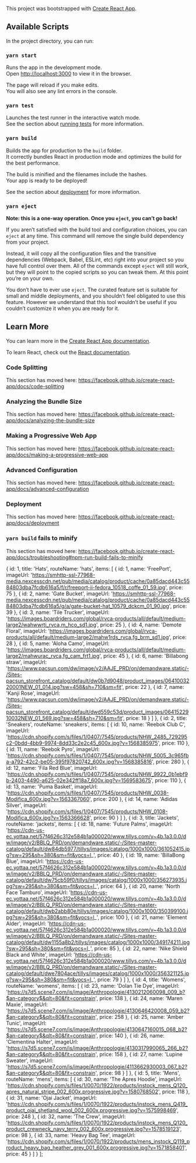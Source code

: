 This project was bootstrapped with [Create React App](https://github.com/facebook/create-react-app).

## Available Scripts

In the project directory, you can run:

### `yarn start`

Runs the app in the development mode.<br />
Open [http://localhost:3000](http://localhost:3000) to view it in the browser.

The page will reload if you make edits.<br />
You will also see any lint errors in the console.

### `yarn test`

Launches the test runner in the interactive watch mode.<br />
See the section about [running tests](https://facebook.github.io/create-react-app/docs/running-tests) for more information.

### `yarn build`

Builds the app for production to the `build` folder.<br />
It correctly bundles React in production mode and optimizes the build for the best performance.

The build is minified and the filenames include the hashes.<br />
Your app is ready to be deployed!

See the section about [deployment](https://facebook.github.io/create-react-app/docs/deployment) for more information.

### `yarn eject`

**Note: this is a one-way operation. Once you `eject`, you can’t go back!**

If you aren’t satisfied with the build tool and configuration choices, you can `eject` at any time. This command will remove the single build dependency from your project.

Instead, it will copy all the configuration files and the transitive dependencies (Webpack, Babel, ESLint, etc) right into your project so you have full control over them. All of the commands except `eject` will still work, but they will point to the copied scripts so you can tweak them. At this point you’re on your own.

You don’t have to ever use `eject`. The curated feature set is suitable for small and middle deployments, and you shouldn’t feel obligated to use this feature. However we understand that this tool wouldn’t be useful if you couldn’t customize it when you are ready for it.

## Learn More

You can learn more in the [Create React App documentation](https://facebook.github.io/create-react-app/docs/getting-started).

To learn React, check out the [React documentation](https://reactjs.org/).

### Code Splitting

This section has moved here: https://facebook.github.io/create-react-app/docs/code-splitting

### Analyzing the Bundle Size

This section has moved here: https://facebook.github.io/create-react-app/docs/analyzing-the-bundle-size

### Making a Progressive Web App

This section has moved here: https://facebook.github.io/create-react-app/docs/making-a-progressive-web-app

### Advanced Configuration

This section has moved here: https://facebook.github.io/create-react-app/docs/advanced-configuration

### Deployment

This section has moved here: https://facebook.github.io/create-react-app/docs/deployment

### `yarn build` fails to minify

This section has moved here: https://facebook.github.io/create-react-app/docs/troubleshooting#npm-run-build-fails-to-minify









{
  id: 1,
  title: 'Hats',
  routeName: 'hats',
  items: [
    {
      id: 1,
      name: 'FreePort',
      imageUrl: 'https://smhttp-ssl-77968-media.nexcesscdn.net/pub/media/catalog/product/cache/0a85dacd443c5584803dba7fcdb616a5/f/r/freeport-ii-fedora_10518_coffe_01_59.jpg',
      price: 75
    },
    {
      id: 2,
      name: 'Gate Bucket',
      imageUrl: 'https://smhttp-ssl-77968-media.nexcesscdn.net/pub/media/catalog/product/cache/0a85dacd443c5584803dba7fcdb616a5/g/a/gate-bucket-hat_10579_dckcm_01_90.jpg',
      price: 39
    },
    {
      id: 3,
      name: 'Tile Trucker',
      imageUrl: 'https://images.boardriders.com/global/rvca-products/all/default/medium-large2/wahwwrti_rvca,m_hco_sd1.jpg',
      price: 25
    },
    {
      id: 4,
      name: 'Demote Floral',
      imageUrl: 'https://images.boardriders.com/global/rvca-products/all/default/medium-large2/mahw1rds_rvca,fg_brm_sd1.jpg',
      price: 28
    },
    {
      id: 5,
      name: 'Aloha Camo',
      imageUrl: 'https://images.boardriders.com/global/rvca-products/all/default/medium-large2/mahwurac_rvca,fg_cam_frt1.jpg',
      price: 45
    },
    {
      id: 6,
      name: 'Billabong straw',
      imageUrl: 'https://www.pacsun.com/dw/image/v2/AAJE_PRD/on/demandware.static/-/Sites-pacsun_storefront_catalog/default/dw0b7d9048/product_images/0641003220001NEW_01_014.jpg?sw=458&sh=710&sm=fit',
      price: 22
    },
    {
      id: 7,
      name: 'Kanji Rose',
      imageUrl: 'https://www.pacsun.com/dw/image/v2/AAJE_PRD/on/demandware.static/-/Sites-pacsun_storefront_catalog/default/dwd559c53d/product_images/0641522910032NEW_01_569.jpg?sw=458&sh=710&sm=fit',
      price: 18
    }
  ]
},
{
  id: 2,
  title: 'Sneakers',
  routeName: 'sneakers',
  items: [
    {
      id: 10,
      name: 'Reebok Club C',
      imageUrl: 'https://cdn.shopify.com/s/files/1/0407/7545/products/NHW_2485_729295c2-0bdd-4bb9-9974-8dd33c2e2c45_600x.jpg?v=1568385975',
      price: 110
    },
    {
      id: 11,
      name: 'Reebok Pyro',
      imageUrl: 'https://cdn.shopify.com/s/files/1/0407/7545/products/NHW_5005_3c965fba-a792-42c2-be05-395f97820742_600x.jpg?v=1568385816',
      price: 280
    },
    {
      id: 12,
      name: 'Fila Red Blue',
      imageUrl: 'https://cdn.shopify.com/s/files/1/0407/7545/products/NHW_9922_0b1ebf9b-2403-4490-a625-02e342ff18a7_600x.jpg?v=1569583675',
      price: 110
    },
    {
      id: 13,
      name: 'Puma Basket',
      imageUrl: 'https://cdn.shopify.com/s/files/1/0407/7545/products/NHW_0038-Modifica_600x.jpg?v=1563367060',
      price: 200
    },
    {
      id: 14,
      name: 'Adidas Silver',
      imageUrl: 'https://cdn.shopify.com/s/files/1/0407/7545/products/NHW_0108-Modifica_600x.jpg?v=1563366628',
      price: 90
    }
  ]
},
{
  id: 3,
  title: 'Jackets',
  routeName: 'jackets',
  items: [
    {
      id: 18,
      name: 'Future Palms',
      imageUrl: 'https://cdn-us-ec.yottaa.net/57f4626c312e584b1a000020/www.tillys.com/v~4b.1a3.0.0/dw/image/v2/BBLQ_PRD/on/demandware.static/-/Sites-master-catalog/default/dw84db5977/tillys/images/catalog/1000x1000/361052415.jpg?sw=295&sh=380&sm=fit&yocs=l_',
      price: 40
    },
    {
      id: 19,
      name: 'BillaBong Blue',
      imageUrl: 'https://cdn-us-ec.yottaa.net/57f4626c312e584b1a000020/www.tillys.com/v~4b.1a3.0.0/dw/image/v2/BBLQ_PRD/on/demandware.static/-/Sites-master-catalog/default/dw75cb59f0/tillys/images/catalog/1000x1000/356273935.jpg?sw=295&sh=380&sm=fit&yocs=l_',
      price: 64
    },
    {
      id: 20,
      name: 'North Face Tamburo',
      imageUrl: 'https://cdn-us-ec.yottaa.net/57f4626c312e584b1a000020/www.tillys.com/v~4b.1a3.0.0/dw/image/v2/BBLQ_PRD/on/demandware.static/-/Sites-master-catalog/default/dwb2abb80e/tillys/images/catalog/1000x1000/350399100.jpg?sw=295&sh=380&sm=fit&yocs=l_',
      price: 100
    },
    {
      id: 21,
      name: 'Element Alder',
      imageUrl: 'https://cdn-us-ec.yottaa.net/57f4626c312e584b1a000020/www.tillys.com/v~4b.1a3.0.0/dw/image/v2/BBLQ_PRD/on/demandware.static/-/Sites-master-catalog/default/dw1155a8b2/tillys/images/catalog/1000x1000/349174211.jpg?sw=295&sh=380&sm=fit&yocs=l_',
      price: 85
    },
    {
      id: 22,
      name: 'Nike Shield Black and White',
      imageUrl: 'https://cdn-us-ec.yottaa.net/57f4626c312e584b1a000020/www.tillys.com/v~4b.1a3.0.0/dw/image/v2/BBLQ_PRD/on/demandware.static/-/Sites-master-catalog/default/dwe7804ace/tillys/images/catalog/1000x1000/356321125.jpg?sw=295&sh=380&sm=fit&yocs=l_',
      price: 79
    }
  ]
},
{
  id: 4,
  title: 'Womens',
  routeName: 'womens',
  items: [
    {
      id: 23,
      name: 'Dolan Tie Dye',
      imageUrl: 'https://s7d5.scene7.com/is/image/Anthropologie/4130212060098_009_b?$an-category$&qlt=80&fit=constrain',
      price: 138
    },
    {
      id: 24,
      name: 'Maren Maxie',
      imageUrl: 'https://s7d5.scene7.com/is/image/Anthropologie/4130646420008_059_b2?$an-category$&qlt=80&fit=constrain',
      price: 258
    },
    {
      id: 25,
      name: 'Amber Tunic',
      imageUrl: 'https://s7d5.scene7.com/is/image/Anthropologie/4130647160015_068_b2?$an-category$&qlt=80&fit=constrain',
      price: 140
    },
    {
      id: 26,
      name: 'Clementina Halter',
      imageUrl: 'https://s7d5.scene7.com/is/image/Anthropologie/4130317990065_266_b2?$an-category$&qlt=80&fit=constrain',
      price: 158
    },
    {
      id: 27,
      name: 'Lupine Sweater',
      imageUrl: 'https://s7d5.scene7.com/is/image/Anthropologie/4113662930003_067_b2?$an-category$&qlt=80&fit=constrain',
      price: 98
    }
  ]
},
{
  id: 5,
  title: 'Mens',
  routeName: 'mens',
  items: [
    {
      id: 30,
      name: 'The Apres Hoodie',
      imageUrl: 'https://cdn.shopify.com/s/files/1/0070/1922/products/instock_mens_Q120_apres_natural_stripe_002_600x.progressive.jpg?v=1580768502',
      price: 118
    },
    {
      id: 31,
      name: 'Ojai Jacket',
      imageUrl: 'https://cdn.shopify.com/s/files/1/0070/1922/products/instock_mens_Q419_product_ojai_shetland_wool_002_600x.progressive.jpg?v=1575998469',
      price: 248
    },
    {
      id: 32,
      name: 'The Crew',
      imageUrl: 'https://cdn.shopify.com/s/files/1/0070/1922/products/instock_mens_Q120_product_crewneck_navy_terry_002_600x.progressive.jpg?v=1578519123',
      price: 98
    },
    {
      id: 33,
      name: 'Heavy Bag Tee',
      imageUrl: 'https://cdn.shopify.com/s/files/1/0070/1922/products/mens_instock_Q119_product_heavy_bag_heather_grey_001_600x.progressive.jpg?v=1571858401',
      price: 45
    }
  ]
}
];
